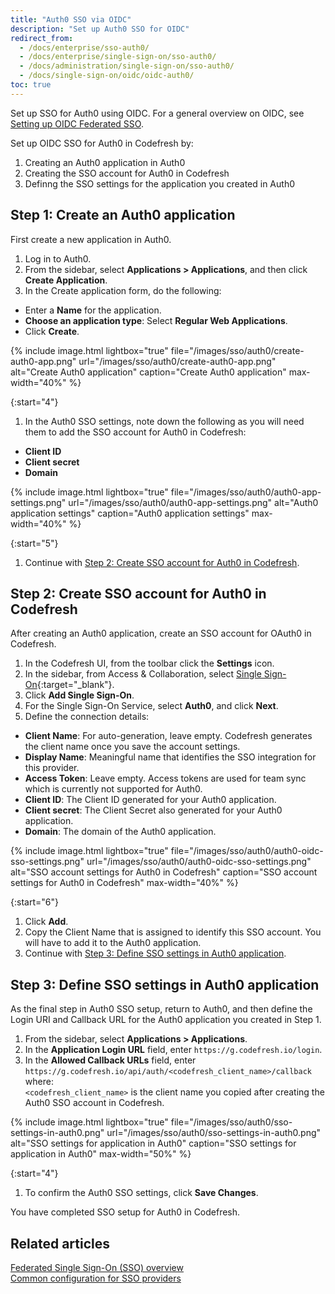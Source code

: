 ```yaml
---
title: "Auth0 SSO via OIDC"
description: "Set up Auth0 SSO for OIDC"
redirect_from:
  - /docs/enterprise/sso-auth0/
  - /docs/enterprise/single-sign-on/sso-auth0/
  - /docs/administration/single-sign-on/sso-auth0/
  - /docs/single-sign-on/oidc/oidc-auth0/
toc: true
---
```


Set up SSO for Auth0 using OIDC.
For a general overview on OIDC, see [Setting up OIDC Federated SSO]({{site.baseurl}}/docs/single-sign-on/oidc).  

Set up OIDC SSO for Auth0 in Codefresh by:
1. Creating an Auth0 application in Auth0
1. Creating the SSO account for Auth0 in Codefresh
1. Definng the SSO settings for the application you created in Auth0

## Step 1: Create an Auth0 application
First create a new application in Auth0.

1. Log in to Auth0.
1. From the sidebar, select **Applications > Applications**, and then click **Create Application**.
1. In the Create application form, do the following:
  * Enter a **Name** for the application.
  * **Choose an application type**: Select **Regular Web Applications**.
  * Click **Create**.

{% include image.html 
lightbox="true"
file="/images/sso/auth0/create-auth0-app.png" 
url="/images/sso/auth0/create-auth0-app.png"
alt="Create Auth0 application"
caption="Create Auth0 application"
max-width="40%"
%}

{:start="4"}
1. In the Auth0 SSO settings, note down the following as you will need them to add the SSO account for Auth0 in Codefresh:
  * **Client ID**
  * **Client secret**
  * **Domain**

{% include image.html 
lightbox="true"
file="/images/sso/auth0/auth0-app-settings.png" 
url="/images/sso/auth0/auth0-app-settings.png"
alt="Auth0 application settings"
caption="Auth0 application settings"
max-width="40%"
%}

{:start="5"}
1. Continue with [Step 2: Create SSO account for Auth0 in Codefresh](#step-2-create-sso-account-for-auth0-in-codefresh).

## Step 2: Create SSO account for Auth0 in Codefresh
After creating an Auth0 application, create an SSO account for OAuth0 in Codefresh. 

1. In the Codefresh UI, from the toolbar click the **Settings** icon.
1. In the sidebar, from Access & Collaboration, select [Single Sign-On](https://g.codefresh.io/2.0/account-settings/single-sign-on){:target="\_blank"}.
1. Click **Add Single Sign-On**. 
1. For the Single Sign-On Service, select **Auth0**, and click **Next**.
1. Define the connection details:
  * **Client Name**: For auto-generation, leave empty. Codefresh generates the client name once you save the account settings.  
  * **Display Name**: Meaningful name that identifies the SSO integration for this provider.
  * **Access Token**: Leave empty. Access tokens are used for team sync which is currently not supported for Auth0.  
  * **Client ID**: The Client ID generated for your Auth0 application.  
  * **Client secret**: The Client Secret also generated for your Auth0 application. 
  * **Domain**: The domain of the Auth0 application.

{% include image.html 
lightbox="true"
file="/images/sso/auth0/auth0-oidc-sso-settings.png"
url="/images/sso/auth0/auth0-oidc-sso-settings.png"
alt="SSO account settings for Auth0 in Codefresh"
caption="SSO account settings for Auth0 in Codefresh"
max-width="40%"
%}

{:start="6"}
1. Click **Add**.
1. Copy the Client Name that is assigned to identify this SSO account. You will have to add it to the Auth0 application.
1. Continue with [Step 3: Define SSO settings in Auth0 application](#step-3-define-sso-settings-in-auth0-application).


## Step 3: Define SSO settings in Auth0 application
As the final step in Auth0 SSO setup, return to Auth0, and then define the Login URI and Callback URL for the Auth0 application you created in  Step 1. 

1. From the sidebar, select **Applications > Applications**.
1. In the **Application Login URL** field, enter `https://g.codefresh.io/login`.
1. In the **Allowed Callback URLs** field, enter `https://g.codefresh.io/api/auth/<codefresh_client_name>/callback`  
  where:  
  `<codefresh_client_name>` is the client name you copied after creating the Auth0 SSO account in Codefresh. 

{% include image.html 
lightbox="true"
file="/images/sso/auth0/sso-settings-in-auth0.png" 
url="/images/sso/auth0/sso-settings-in-auth0.png"
alt="SSO settings for application in Auth0"
caption="SSO settings for application in Auth0"
max-width="50%"
%}

{:start="4"}
1. To confirm the Auth0 SSO settings, click **Save Changes**. 

You have completed SSO setup for Auth0 in Codefresh.

## Related articles
[Federated Single Sign-On (SSO) overview]({{site.baseurl}}/docs/single-sign-on/single-sign-on/)   
[Common configuration for SSO providers]({{site.baseurl}}/docs/single-sign-on/team-sync)  




